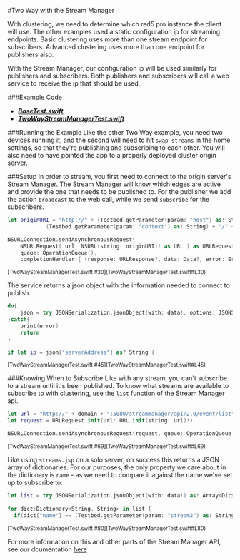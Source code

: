 #Two Way with the Stream Manager

With clustering, we need to determine which red5 pro instance the client will use. The other examples used a static configuration ip for streaming endpoints. Basic clustering uses more than one stream endpoint for subscribers. Advanced clustering uses more than one endpoint for publishers also.

With the Stream Manager, our configuration ip will be used similarly for publishers and subscribers. Both publishers and subscribers will call a web service to receive the ip that should be used.

###Example Code
- ***[BaseTest.swift](../BaseTest.swift)***
- ***[TwoWayStreamManagerTest.swift](TwoWayStreamManagerTest.swift)***

###Running the Example
Like the other Two Way example, you need two devices running it, and the second will need to hit `swap streams` in the home settings, so that they're publishing and subscribing to each other. You will also need to have pointed the app to a properly deployed cluster origin server.

###Setup
In order to stream, you first need to connect to the origin server's Stream Manager. The Stream Manager will know which edges are active and provide the one that needs to be published to. For the publisher we add the action `broadcast` to the web call, while we send `subscribe` for the subscribers.

```Swift
let originURI = "http://" + (Testbed.getParameter(param: "host") as! String) + portURI + "/streammanager/api/2.0/event/" +
            (Testbed.getParameter(param: "context") as! String) + "/" + streamName + "?action=" + action

NSURLConnection.sendAsynchronousRequest(
    NSURLRequest( url: NSURL(string: originURI)! as URL ) as URLRequest,
    queue: OperationQueue(),
    completionHandler:{ (response: URLResponse?, data: Data?, error: Error?) -> Void in
```
<sup>
[TwoWayStreamManagerTest.swift #30](TwoWayStreamManagerTest.swift#L30)
</sup>

The service returns a json object with the information needed to connect to publish.

```Swift
do{
    json = try JSONSerialization.jsonObject(with: data!, options: JSONSerialization.ReadingOptions()) as! [String: AnyObject]
}catch{
    print(error)
    return
}

if let ip = json["serverAddress"] as? String {
```
<sup>
[TwoWayStreamManagerTest.swift #45](TwoWayStreamManagerTest.swift#L45)
</sup>

###Knowing When to Subscribe
Like with any stream, you can't subscribe to a stream until it's been published. To know what streams are available to subscribe to with clustering, use the `list` function of the Stream Manager api.

```Swift
let url = "http://" + domain + ":5080/streammanager/api/2.0/event/list"
let request = URLRequest.init(url: URL.init(string: url)!)

NSURLConnection.sendAsynchronousRequest(request, queue: OperationQueue.init(), completionHandler: { (response: URLResponse?, data: Data?, error: Error?) -> Void in
```
<sup>
[TwoWayStreamManagerTest.swift #69](TwoWayStreamManagerTest.swift#L69)
</sup>

Like using `streams.jsp` on a solo server, on success this returns a JSON array of dictionaries. For our purposes, the only property we care about in the dictionary is `name` - as we need to compare it against the name we've set up to subscribe to.

```Swift
let list = try JSONSerialization.jsonObject(with: data!) as! Array<Dictionary<String, String>>;
                    
for dict:Dictionary<String, String> in list {
  if(dict["name"] == (Testbed.getParameter(param: "stream2") as! String)){
```
<sup>
[TwoWayStreamManagerTest.swift #80](TwoWayStreamManagerTest.swift#L80)
</sup>

For more information on this and other parts of the Stream Manager API, see our dcumentation [here](https://www.red5pro.com/docs/autoscale/streammanagerapi-v2.html)
